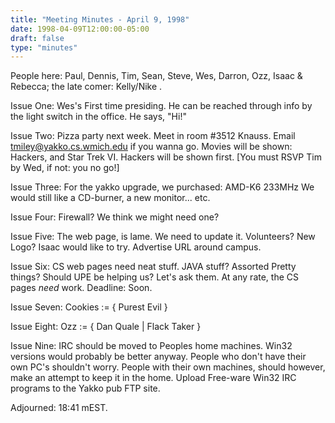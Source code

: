 ```yaml
---
title: "Meeting Minutes - April 9, 1998"
date: 1998-04-09T12:00:00-05:00
draft: false
type: "minutes"
---
```


People here:  Paul, Dennis, Tim, Sean, Steve, Wes, Darron, Ozz, Isaac &               Rebecca; the late comer:  Kelly/Nike . </p><p>
Issue One:  Wes's First time presiding.  He can be reached through info by the             light switch in the office.  He says, "Hi!" </p><p>
Issue Two:  Pizza party next week.  Meet in room #3512 Knauss.  Email             tmiley@yakko.cs.wmich.edu if you wanna go.  Movies will be shown:             Hackers, and Star Trek VI.  Hackers will be shown first.  [You must             RSVP Tim by Wed, if not: you no go!] </p><p>
Issue Three:  For the yakko upgrade, we purchased:  AMD-K6 233MHz We would               still like a CD-burner, a new monitor... etc. </p><p>
Issue Four:  Firewall?  We think we might need one?  </p><p>
Issue Five:  The web page, is lame.  We need to update it.  Volunteers?  New              Logo?  Isaac would like to try.  Advertise URL around campus. </p><p>
Issue Six:  CS web pages need neat stuff.  JAVA stuff?  Assorted Pretty things?             Should UPE be helping us?  Let's ask them.  At any rate, the CS             pages _need_ work.  Deadline:  Soon. </p><p>
Issue Seven:  Cookies := { Purest Evil } </p><p>
Issue Eight:  Ozz := { Dan Quale | Flack Taker } </p><p>
Issue Nine:  IRC should be moved to Peoples home machines.  Win32 versions              would probably be better anyway.  People who don't have their own              PC's shouldn't worry.  People with their own machines, should              however, make an attempt to keep it in the home.  Upload Free-ware              Win32 IRC programs to the Yakko pub FTP site. </p><p>
</p><p>
Adjourned:  18:41 mEST. </p><p>
</p>
